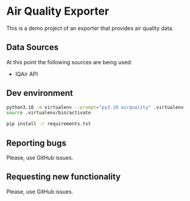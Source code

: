 # Air Quality Exporter

This is a demo project of an exporter that provides air quality data.

## Data Sources

At this point the following sources are being used:

* IQAir API

## Dev environment

```bash
python3.10 -m virtualenv --prompt="py3.10 airquality" .virtualenv
source .virtualenv/bin/activate
```

```bash
pip install -r requirements.txt
```

## Reporting bugs

Please, use GitHub issues.

## Requesting new functionality

Please, use GitHub issues.
